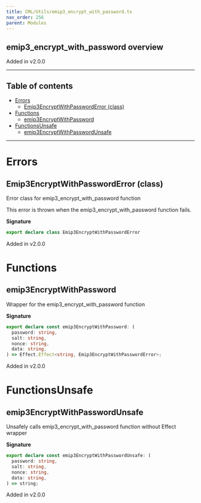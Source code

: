 ```yaml
---
title: CML/Utils/emip3_encrypt_with_password.ts
nav_order: 256
parent: Modules
---
```


## emip3_encrypt_with_password overview

Added in v2.0.0

---

<h2 class="text-delta">Table of contents</h2>

- [Errors](#errors)
  - [Emip3EncryptWithPasswordError (class)](#emip3encryptwithpassworderror-class)
- [Functions](#functions)
  - [emip3EncryptWithPassword](#emip3encryptwithpassword)
- [FunctionsUnsafe](#functionsunsafe)
  - [emip3EncryptWithPasswordUnsafe](#emip3encryptwithpasswordunsafe)

---

# Errors

## Emip3EncryptWithPasswordError (class)

Error class for emip3_encrypt_with_password function

This error is thrown when the emip3_encrypt_with_password function fails.

**Signature**

```ts
export declare class Emip3EncryptWithPasswordError
```

Added in v2.0.0

# Functions

## emip3EncryptWithPassword

Wrapper for the emip3_encrypt_with_password function

**Signature**

```ts
export declare const emip3EncryptWithPassword: (
  password: string,
  salt: string,
  nonce: string,
  data: string,
) => Effect.Effect<string, Emip3EncryptWithPasswordError>;
```

Added in v2.0.0

# FunctionsUnsafe

## emip3EncryptWithPasswordUnsafe

Unsafely calls emip3_encrypt_with_password function without Effect wrapper

**Signature**

```ts
export declare const emip3EncryptWithPasswordUnsafe: (
  password: string,
  salt: string,
  nonce: string,
  data: string,
) => string;
```

Added in v2.0.0
